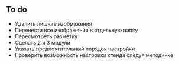 ## To do
- Удалить лишние изображения
- Перенести все изображения в отдельную папку
- Пересмотреть разметку
- Сделать 2 и 3 модули
- Указать предпочтительный порядок настройки
- Проверить возможность настройки стенда следуя методичке 